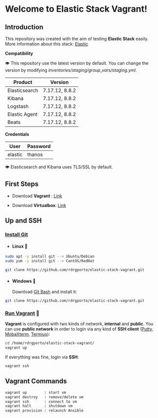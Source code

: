 # Welcome to Elastic Stack Vagrant!

## Introduction

This repository was created with the aim of testing **Elastic Stack** easily. More information about this stack: [Elastic](https://www.elastic.co/)

**Compatibility**

:eye: This repository use the latest version by default. You can change the version by modifying *inventories/staging/group_vars/staging.yml*.

| Product       | Version        |
| ------------- | -------------  |
| Elasticsearch | 7.17.12, 8.8.2 |
| Kibana        | 7.17.12, 8.8.2 |
| Logstash      | 7.17.12, 8.8.2 |
| Elastic Agent | 7.17.12, 8.8.2 |
| Beats         | 7.17.12, 8.8.2 |

**Credentials**

| User          | Password      |
| ------------- | ------------- |
| elastic       | thanos        |

:eye: Elasticsearch and Kibana uses TLS/SSL by default.

## First Steps

* Download **Vagrant** : [Link](https://www.vagrantup.com/downloads.html)

- Download **Virtualbox**: [Link](https://www.virtualbox.org/wiki/Downloads)

## Up and SSH

### <u>Install Git</u>

- #### Linux :penguin:

```bash
sudo apt -y install git --> Ubuntu/Debian
sudo yum -y install git --> CentOS/RedHat

git clone https://github.com/rdrgporto/elastic-stack-vagrant.git
```

- #### Windows :checkered_flag:

  Download [Git Bash](https://gitforwindows.org/) and install it:

```bash
git clone https://github.com/rdrgporto/elastic-stack-vagrant.git
```

### <u>Run Vagrant</u> :rocket:

**Vagrant** is configured with two kinds of network, **internal** and **public**. You can use **public network** in order to login via any kind of **SSH client** ([Putty](https://www.putty.org/), [MobaXterm](https://mobaxterm.mobatek.net/), [Termius](https://www.termius.com/)):

```bash
cd /home/rdrgporto/elastic-stack-vagrant/
vagrant up
```

If everything was fine, login via **SSH**:

```bash
vagrant ssh
```

## Vagrant Commands

```bash
vagrant up        : start vm
vagrant destroy   : remove/delete vm
vagrant ssh       : connect to vm
vagrant halt      : shutdown vm
vagrant provision : relaunch Ansible
```
